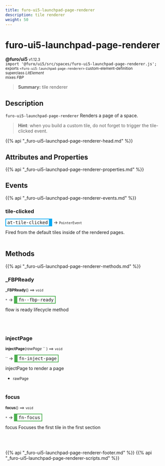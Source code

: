 ```yaml
---
title: furo-ui5-launchpad-page-renderer
description: tile renderer
weight: 50
---
```


# furo-ui5-launchpad-page-renderer
**@furo/ui5** <small>v1.12.3</small>
<br>`import '@furo/ui5/src/spaces/furo-ui5-launchpad-page-renderer.js';`<small>
<br>exports `<furo-ui5-launchpad-page-renderer>` custom-element-definition
<br>superclass *LitElement*
<br> mixes *FBP*</small>

> **Summary:** tile renderer

## Description

`furo-ui5-launchpad-page-renderer`
 Renders a page of a space.

 > **Hint**: when you build a custom tile, do not forget to trigger the tile-clicked event.

{{% api "_furo-ui5-launchpad-page-renderer-head.md" %}}

## Attributes and Properties
{{% api "_furo-ui5-launchpad-page-renderer-properties.md" %}}





## Events
{{% api "_furo-ui5-launchpad-page-renderer-events.md" %}}

### **tile-clicked**
<span  style="border-width:2px 10px 2px 2px; border-style: solid;border-color:  rgb(2, 168, 244);font-family:monospace; padding:2px 4px;">at-tile-clicked</span>
→ <small>`PointerEvent`</small>

Fired from the default tiles inside of the rendered pages.
<br><br>

## Methods
{{% api "_furo-ui5-launchpad-page-renderer-methods.md" %}}


### **_FBPReady**
<small>**_FBPReady**() ⟹ `void`</small>

<small>`*`</small> →
<span  style="border-width:2px 2px 2px 10px; border-style: solid;border-color:  rgb(76, 175, 80);font-family:monospace; padding:2px 4px;">fn--fbp-ready</span>

flow is ready lifecycle method

<br><br>

### **injectPage**
<small>**injectPage**(*rawPage* `` ) ⟹ `void`</small>

<small>`` </small> →
<span  style="border-width:2px 2px 2px 10px; border-style: solid;border-color:  rgb(76, 175, 80);font-family:monospace; padding:2px 4px;">fn-inject-page</span>

injectPage to render a page

- <small>rawPage </small>
<br><br>

### **focus**
<small>**focus**() ⟹ `void`</small>

<small>`*`</small> →
<span  style="border-width:2px 2px 2px 10px; border-style: solid;border-color:  rgb(76, 175, 80);font-family:monospace; padding:2px 4px;">fn-focus</span>

focus Focuses the first tile in the first section

<br><br>




{{% api "_furo-ui5-launchpad-page-renderer-footer.md" %}}
{{% api "_furo-ui5-launchpad-page-renderer-scripts.md" %}}

